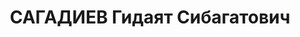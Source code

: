 ---
title: САГАДИЕВ Гидаят Сибагатович
description: "Род. в 1887, Уфимская губ., Стерлитамакский уезд, дер. Термень-Елга,\
  \ башкир, обр.: незаконченное высшее, искл. из ВКП(б) в 1935 г. Проживал: Киргизская\
  \ ССР, г. Такмак. Безработный (в 1920-1929 гг. нарком просвещения Башкирской АССР,\
  \ в 1924-1930 гг. член башкирского Главсуда) \n  Арестован 07.08.1937. Обв. в причастности\
  \ к к.-р. башкирскому террористическому центру, ведении к.-р. националистической\
  \ пропаганды и шпионаже. Приговор: ВК ВС СССР, 09.10.1937 – ВМН. Расстрелян 09.10.1937,\
  \ г.Москва. \n  Реабилитирован ВК ВС СССР 24.10.1957"
---